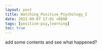 ```yaml
---
layout: post
title: Watching_Positive_Psychology_I
date: 2022-09-07 17:01 +0800
tags: [positive-psy,learning]
toc: true
---
```

add some contents and see what happened?
